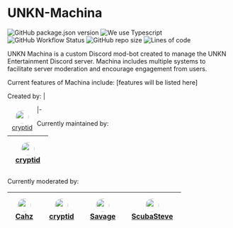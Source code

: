 # UNKN-Machina
![GitHub package.json version](https://img.shields.io/github/package-json/v/UNKN-Entertainment/UNKN-Machina) ![We use Typescript](https://img.shields.io/badge/written_in-typescript-000855?logo=typescript&logoColor=ddd) ![GitHub Workflow Status](https://img.shields.io/github/workflow/status/UNKN-Entertainment/UNKN-Machina/Lint?color=000855&logo=github) ![GitHub repo size](https://img.shields.io/github/repo-size/UNKN-Entertainment/UNKN-Machina?logo=github) ![Lines of code](https://img.shields.io/tokei/lines/github/UNKN-Entertainment/UNKN-Machina?logo=github)


UNKN Machina is a custom Discord mod-bot created to manage the UNKN Entertainment Discord server. Machina includes multiple systems to facilitate server moderation and encourage engagement from users.  

Current features of Machina include:
[features will be listed here]

Created by:
| <div style="float: left; text-align: center; padding: 10px;"><img src="https://avatars.githubusercontent.com/u/60983762?s=460&u=46281912deec981f7c2160fe20ac9516bc59f3ff&v=4" height="30px" style="border-radius: 15px"><br><a href="https://github.com/renross">cryptid</a> </div>
|-

Currently maintained by:

| <div style="float: left; text-align: center; padding: 10px;"><img src="https://avatars.githubusercontent.com/u/60983762?s=460&u=46281912deec981f7c2160fe20ac9516bc59f3ff&v=4" height="30px" style="border-radius: 15px"><br><a href="https://github.com/renross">cryptid</a> </div>
|-

Currently moderated by:

| <div style="float: left; text-align: center; padding: 10px"><img src="https://avatars.githubusercontent.com/u/74803012?v=4" height="30px" style="border-radius: 15px"><br><a href="https://github.com/cahzie">Cahz</a> </div> | <div style="float: left; text-align: center; padding: 10px;"><img src="https://avatars.githubusercontent.com/u/60983762?s=460&u=46281912deec981f7c2160fe20ac9516bc59f3ff&v=4" height="30px" style="border-radius: 15px"><br><a href="https://github.com/renross">cryptid</a> </div> | <div style="float: left; text-align: center; padding: 10px;"><img src="" height="30px" style="border-radius: 15px"><br><a href="https://github.com/renross">Savage</a> </div> | <div style="float: left; text-align: center; padding: 10px;"><img src="https://avatars.githubusercontent.com/u/100326700?v=4" height="30px" style="border-radius: 15px"><br><a href="https://github.com/ScubaSteve02">ScubaSteve</a> </div> 
|-|-|-|-

